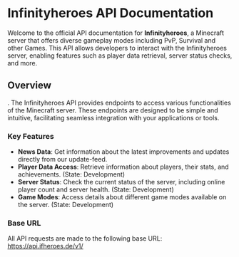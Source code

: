 # Infinityheroes API Documentation

Welcome to the official API documentation for **Infinityheroes**, a Minecraft server that offers diverse gameplay modes including PvP, Survival and other Games. This API allows developers to interact with the Infinityheroes server, enabling features such as player data retrieval, server status checks, and more.

## Overview
.
The Infinityheroes API provides endpoints to access various functionalities of the Minecraft server. These endpoints are designed to be simple and intuitive, facilitating seamless integration with your applications or tools.

### Key Features

- **News Data**: Get information about the latest improvements and updates directly from our update-feed.
- **Player Data Access**: Retrieve information about players, their stats, and achievements. (State: Development) 
- **Server Status**: Check the current status of the server, including online player count and server health. (State: Development) 
- **Game Modes**: Access details about different game modes available on the server. (State: Development) 

### Base URL

All API requests are made to the following base URL:
https://api.ifheroes.de/v1/
